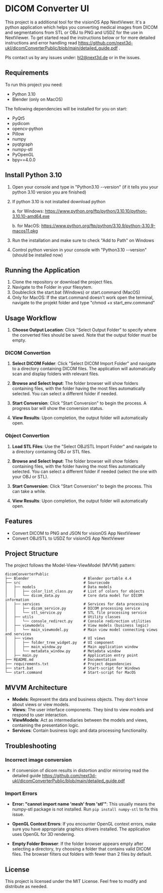 # DICOM Converter UI

This project is a additional tool for the visionOS App NextViewer.
It's a python application which helps you converting medical images from DICOM and segmentations from STL or OBJ to PNG and USDZ for the use in NextViewer.
To get started read the instructions below or for more detailed instructions and error handling read https://github.com/next3d-ukl/dicomConverterPublic/blob/main/detailed_guide.pdf .

Pls contact us by any issues under: hl2@next3d.de or in the issues.

## Requirements

To run this project you need:

- Python 3.10 
- Blender (only on MacOS)

The following dependencies will be installed for you on start:

- PyQt5
- pydicom
- opencv-python
- Pillow
- numpy
- pyqtgraph
- numpy-stl
- PyOpenGL
- bpy==4.0.0

## Install Python 3.10

1. Open your console and type in "Python3.10 --version" (if it tells you your python 3.10 version you are finished)
2. If python 3.10 is not installed download python
   
   a. for Windows: https://www.python.org/ftp/python/3.10.10/python-3.10.10-amd64.exe
   
   b. for MacOS: https://www.python.org/ftp/python/3.10.9/python-3.10.9-macos11.pkg
4. Run the installation and make sure to check "Add to Path" on Windows
5. Control python version in your console with "Python3.10 --version" (should be installed now)

## Running the Application

1. Clone the repository or download the project files.
2. Navigate to the Folder in your filesytem.
3. Doubleclick the start.bat (Windows) or start.command (MacOS)
4. Only for MacOS: If the start.command doesn't work open the terminal, navigate to the projekt folder and type "chmod +x start_env.command"

## Usage Workflow

1. **Choose Output Location**: Click "Select Output Folder" to specify where the converted files should be saved. Note that the output folder must be empty.

### DICOM Convertion

1. **Select DICOM Folder**: Click "Select DICOM Import Folder" and navigate to a directory containing DICOM files. The application will automatically scan and display folders with relevant files.

2. **Browse and Select Input**: The folder browser will show folders containing files, with the folder having the most files automatically selected. You can select a different folder if needed.

3. **Start Conversion**: Click "Start Conversion" to begin the process. A progress bar will show the conversion status.

4. **View Results**: Upon completion, the output folder will automatically open.

### Object Convertion

1. **Load STL Files**: Use the "Select OBJ/STL Import Folder" and navigate to a directory containing OBJ or STL files.

2. **Browse and Select Input**: The folder browser will show folders containing files, with the folder having the most files automatically selected. You can select a different folder if needed (select the one with your OBJ or STL).

3. **Start Conversion**: Click "Start Conversion" to begin the process. This can take a while.

4. **View Results**: Upon completion, the output folder will automatically open.

## Features

- Convert DICOM to PNG and JSON for visionOS App NextViewer
- Convert OBJ/STL to USDZ for visionOS App NextViewer

## Project Structure

The project follows the Model-View-ViewModel (MVVM) pattern:

```
dicomConverterPublic
├── Blender                         # Blender portable 4.4
├── src                             # Sourcecode
│   ├── models                      # Data models
│   │   ├── color_list_class.py     # List of colors for objects
│   │   └── dicom_data.py           # Core data model for DICOM information
│   ├── services                    # Services for data processing
│   │   ├── dicom_service.py        # DICOM processing service
│   │   └── stl_service.py          # STL file processing service
│   ├── utils                       # Utility classes
│   │   └── console_redirect.py     # Console redirection utilities
│   ├── viewmodels                  # View models (business logic)
│   │   └── main_viewmodel.py       # Main view model connecting views and services
│   ├── views                       # UI views
│   │   ├── folder_tree_widget.py   # UI component
│   │   ├── main_window.py          # Main application window
│   │   └── metadata_window.py      # Metadata window
│   ├── main.py                     # Application entry point
├── README.md                       # Documentation
├── requirements.txt                # Project dependencies
├── start.bat                       # Start-script for Windows
└── start.command                   # Start-script for MacOS
```

## MVVM Architecture

- **Models**: Represent the data and business objects. They don't know about views or view models.
- **Views**: The user interface components. They bind to view models and respond to user interaction.
- **ViewModels**: Act as intermediaries between the models and views, containing the presentation logic.
- **Services**: Contain business logic and data processing functionality.

## Troubleshooting

### Incorrect image conversion

- If conversion of dicom results in distortion and/or mirroring read the detailed guide https://github.com/next3d-ukl/dicomConverterPublic/blob/main/detailed_guide.pdf

### Import Errors
- **Error: "cannot import name 'mesh' from 'stl'"**: This usually means the numpy-stl package is not installed. Run `pip install numpy-stl` to fix this issue.

- **OpenGL Context Errors**: If you encounter OpenGL context errors, make sure you have appropriate graphics drivers installed. The application uses OpenGL for 3D rendering.

- **Empty Folder Browser**: If the folder browser appears empty after selecting a directory, try choosing a folder that contains valid DICOM files. The browser filters out folders with fewer than 2 files by default.

## License

This project is licensed under the MIT License. Feel free to modify and distribute as needed.
